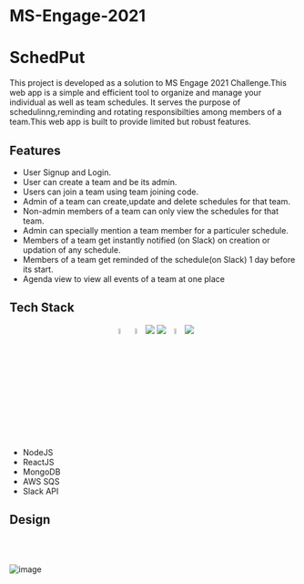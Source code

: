 # MS-Engage-2021

# SchedPut
This project is developed as a solution to MS Engage 2021 Challenge.This web app is a simple and efficient tool to organize and manage your individual as well as team schedules.
It serves the purpose of schedulinng,reminding and rotating responsibilties among members of a team.This web app is built to provide limited but robust features.
## Features
* User Signup and Login.
* User can create a team and be its admin.
* Users can join a team using team joining code.
* Admin of a team can create,update and delete schedules for that team.
* Non-admin members of a team can only view the schedules for that team.
* Admin can specially mention a team member for a particuler schedule.
* Members of a team get instantly notified (on Slack) on creation or updation of any schedule.
* Members of a team get reminded of the schedule(on Slack) 1 day before its start.
* Agenda view to view all events of a team at one place
## Tech Stack
<p align ="center">
  <code><img src="https://img.icons8.com/windows/64/26e07f/node-js.png" width="5%"/></code>
  <code><img src="https://img.icons8.com/color/48/000000/react-native.png" width="5%" /></code>
  <code><img src="https://img.icons8.com/color/50/000000/mongodb.png"/></code>
  <code><img src="https://img.icons8.com/color/48/000000/amazon-web-services.png"/></code>
  <code><img src="https://img.icons8.com/color/64/000000/git.png" width="5%"/></code>
  <code><img src="https://img.icons8.com/color/48/000000/slack-new.png"/></code>
</p>

* NodeJS
* ReactJS
* MongoDB
* AWS SQS
* Slack API

## Design
<br>
<br>


![image](https://drive.google.com/uc?export=view&id=1vIn8cVNL_BkJueFSn5TdGSbXS9zaPfE7)


